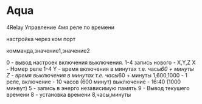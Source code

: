 # Aqua
4Relay
Управление 4мя реле по времени

настройка через ком порт


комманда,значение1,значение2


0 - вывод настроек включения выключения.
1-4 запись нового - X,Y,Z 
X - Номер реле 1-4
Y - время включения в минутах т.е. часы*60 + минуты  
Z - время выключения в минутах т.е. часы*60 + минуты 
1,600,1000 -  1 реле, включение - 10 часов (600 минут) выключение - 16:40 (1000 минвут)
5 - запись в энерго независимую память
9 - Вывод текушего времени
8 - установка времени 8,часы,минуты
